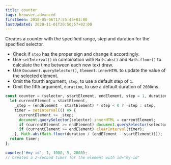 ```yaml
---
title: counter
tags: browser,advanced
firstSeen: 2018-05-06T17:55:46+03:00
lastUpdated: 2020-11-01T20:50:57+02:00
---
```


Creates a counter with the specified range, step and duration for the specified selector.

- Check if `step` has the proper sign and change it accordingly.
- Use `setInterval()` in combination with `Math.abs()` and `Math.floor()` to calculate the time between each new text draw.
- Use `Document.querySelector()`, `Element.innerHTML` to update the value of the selected element.
- Omit the fourth argument, `step`, to use a default step of `1`.
- Omit the fifth argument, `duration`, to use a default duration of `2000`ms.

```js
const counter = (selector, startElement, endElement, step = 1, duration = 2000) => {
  let currentElement = startElement,
    _step = (endElement - startElement) * step < 0 ? -step : step,
    timer = setInterval(() => {
      currentElement += _step;
      document.querySelector(selector).innerHTML = currentElement;
      if (currentElement >= endElement) document.querySelector(selector).innerHTML = endElement;
      if (currentElement >= endElement) clearInterval(timer);
    }, Math.abs(Math.floor(duration / (endElement - startElement))));
  return timer;
};
```

```js
counter('#my-id', 1, 1000, 5, 2000);
// Creates a 2-second timer for the element with id="my-id"
```
